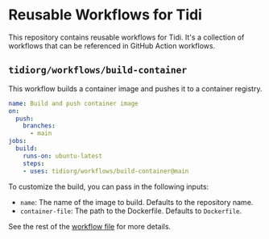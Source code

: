 # Reusable Workflows for Tidi

This repository contains reusable workflows for Tidi. It's a collection of
workflows that can be referenced in GitHub Action workflows.

## `tidiorg/workflows/build-container`

This workflow builds a container image and pushes it to a container registry.

```yaml
name: Build and push container image
on:
  push:
    branches:
      - main
jobs:
  build:
    runs-on: ubuntu-latest
    steps:
    - uses: tidiorg/workflows/build-container@main
```

To customize the build, you can pass in the following inputs:

- `name`: The name of the image to build. Defaults to the repository name.
- `container-file`: The path to the Dockerfile. Defaults to `Dockerfile`.

See the rest of the [workflow file](./.github/workflows/build-container.yml) for
more details.
